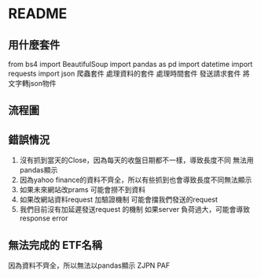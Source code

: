 # README
## 用什麼套件
from bs4 import BeautifulSoup
import pandas as pd
import datetime
import requests
import json
爬蟲套件
處理資料的套件
處理時間套件
發送請求套件
將文字轉json物件

## 流程圖

## 錯誤情況
1. 沒有抓到當天的Close，因為每天的收盤日期都不一樣，導致長度不同
無法用pandas顯示
2. 因為yahoo finance的資料不齊全，所以有些抓到也會導致長度不同無法顯示
3. 如果未來網站改prams 可能會撈不到資料
4. 如果改網站資料request 加驗證機制 可能會擋我們發送的request
5. 我們目前沒有加延遲發送request 的機制 如果server 負荷過大，可能會導致response error

## 無法完成的 ETF名稱
因為資料不齊全，所以無法以pandas顯示
ZJPN
PAF


